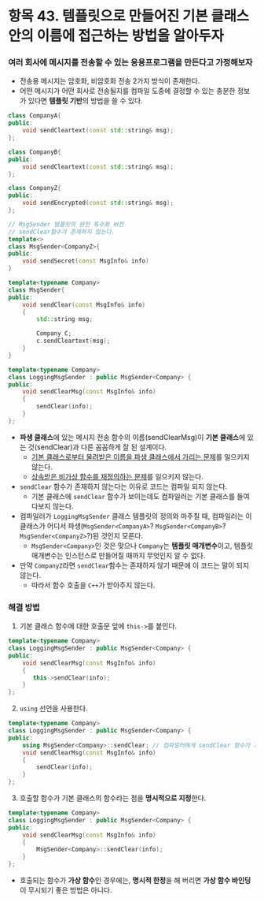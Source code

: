 # 항목 43. 템플릿으로 만들어진 기본 클래스 안의 이름에 접근하는 방법을 알아두자
### 여러 회사에 메시지를 전송할 수 있는 응용프로그램을 만든다고 가정해보자
- 전송용 메시지는 암호화, 비암호화 전송 2가지 방식이 존재한다.
- 어떤 메시지가 어떤 회사로 전송될지를 컴파일 도중에 결정할 수 있는 충분한 정보가 있다면 **템플릿 기반**의 방법을 쓸 수 있다.

```cpp
class CompanyA{
public:
    void sendCleartext(const std::string& msg);
};

class CompanyB{
public:
    void sendCleartext(const std::string& msg);
};

class CompanyZ{
public:
    void sendEncrypted(const std::string& msg);
};

// MsgSender 템플릿의 완전 특수화 버전
// sendClear함수가 존재하지 않는다.
template<>
class MsgSender<CompanyZ>{
public:
    void sendSecret(const MsgInfo& info)
}

template<typename Company>
class MsgSender{
public:
    void sendClear(const MsgInfo& info)
    {
        std::string msg;

        Company C;
        c.sendCleartext(msg);
    }
}

template<typename Company>
class LoggingMsgSender : public MsgSender<Company> {
public:
    void sendClearMsg(const MsgInfo& info)
    {
        sendClear(info);
    }
};
```
- **파생 클래스**에 있는 메시지 전송 함수의 이름(sendClearMsg)이 **기본 클래스**에 있는 것(sendClear)과 다른 꼼꼼하게 잘 된 설계이다.
    - [기본 클래스로부터 물려받은 이름을 파생 클래스에서 가리는 문제](/Chapter6/Item33.md)를 일으키지 않는다.
    - [상속받은 비가상 함수를 재정의하는 문제](/Chapter6/Item36.md)를 일으키지 않는다.
- `sendClear` 함수가 존재하지 않는다는 이유로 코드는 컴파일 되지 않는다.
    - 기본 클래스에 `sendClear` 함수가 보이는데도 컴파일러는 기본 클래스를 들여다보지 않는다.
- 컴파일러가 `LoggingMsgSender` 클래스 템플릿의 정의와 마주칠 때, 컴파일러는 이 클래스가 어디서 파생(`MsgSender<CompanyA>`? `MsgSender<CompanyB>`? `MsgSender<CompanyZ>`?)된 것인지 모른다. 
    - `MsgSender<Company>`인 것은 맞으나 `Company`는 **템플릿 매개변수**이고, 템플릿 매개변수는 인스턴스로 만들어질 때까지 무엇인지 알 수 없다.
- 만약 `CompanyZ`라면 `sendClear`함수는 존재하지 않기 때문에 이 코드는 말이 되지 않는다.
  - 따라서 함수 호출을 `C++`가 받아주지 않는다.

### 해결 방법
1. 기본 클래스 함수에 대한 호출문 앞에 `this->`를 붙인다.
```cpp
template<typename Company>
class LoggingMsgSender : public MsgSender<Company> {
public:
    void sendClearMsg(const MsgInfo& info)
    {
       this->sendClear(info);
    }
};
```

2. `using` 선언을 사용한다.
```cpp
template<typename Company>
class LoggingMsgSender : public MsgSender<Company> {
public:
    using MsgSender<Company>::sendClear; // 컴파일러에게 sendClear 함수가 기본 클래스에 있다고 가정하라고 알려준다.
    void sendClearMsg(const MsgInfo& info)
    {
        sendClear(info);
    }
};
```

3. 호출할 함수가 기본 클래스의 함수라는 점을 **명시적으로 지정**한다.
```cpp
template<typename Company>
class LoggingMsgSender : public MsgSender<Company> {
public:
    void sendClearMsg(const MsgInfo& info)
    {
        MsgSender<Company>::sendClear(info);
    }
};
```
- 호출되는 함수가 **가상 함수**인 경우에는, **명시적 한정**을 해 버리면 **가상 함수 바인딩**이 무시되기 좋은 방법은 아니다.